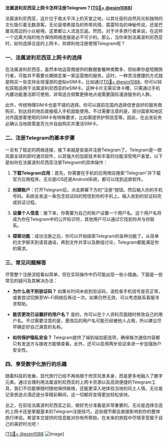 **法属波利尼西亚上网卡怎样注册Telegram？[[TG💪+ @esim1088](https://t.me/s/esim1088)]**

法属波利尼西亚，这片位于南太平洋上的天堂之地，以其壮丽的自然风光和独特的文化吸引着无数游客。无论是塔希提岛的热带风情、莫雷阿岛的神秘传说，还是巴厘岛周边的小众秘境，这里都让人流连忘返。然而，对于许多旅行者来说，在这样一个远离大陆的地方保持网络连接是必不可少的。那么，当你来到法属波利尼西亚时，如何选择合适的上网卡，并顺利地注册使用Telegram呢？

### 一、法属波利尼西亚上网卡的选择

在法属波利尼西亚，虽然本地运营商提供的数据套餐种类繁多，但如果你是短期旅行者，可能并不需要长期绑定某一家运营商的服务。这时，一种灵活便捷的方式就是购买一张支持全球漫游的虚拟eSIM卡。比如通过[TG💪+ @esim1088](https://t.me/s/esim1088)，你可以轻松获取适用于法属波利尼西亚的eSIM卡。这种卡片无需实体卡槽，只需通过手机内置功能激活即可使用，非常适合频繁更换地点或需要国际漫游服务的人群。

此外，传统物理SIM卡也是不错的选择。你可以提前在国内选择信誉良好的服务商购买，到达目的地后直接插入手机就能使用。不过需要注意的是，部分国家和地区对外国游客使用的SIM卡有特殊要求，比如需提供护照信息等。因此，在出发前务必确认当地政策是否允许自由购买并激活SIM卡。

### 二、注册Telegram的基本步骤

一旦有了稳定的网络连接，接下来就是安装并注册Telegram了。Telegram是一款风靡全球的即时通讯软件，以其强大的加密技术和丰富的功能深受用户喜爱。以下是如何在法属波利尼西亚注册Telegram的具体操作：

1. **下载Telegram应用**：首先，你需要在手机的应用商店搜索“Telegram”并下载官方应用程序。无论是iOS还是Android系统，都可以找到这款软件。
   
2. **创建账户**：打开Telegram后，点击屏幕下方的“注册”按钮。然后输入你的手机号码，系统会发送一条包含验证码的短信到你的手机上。输入收到的验证码完成验证过程。

3. **设置个人信息**：接下来，你需要为自己的账户设置一个用户名。这个用户名将成为你在Telegram中的公开标识符，其他用户可以通过它找到你并与你联系。

4. **探索功能**：成功注册之后，你可以开始探索Telegram的各种功能了。从简单的文字聊天到语音通话，再到文件共享以及群组讨论，Telegram都能满足你的需求。

### 三、常见问题解答

尽管整个注册流程看似简单，但在实际操作中仍可能出现一些小插曲。下面是一些常见的疑问及其解决办法：

- **为什么收不到验证码？**
  如果长时间未收到验证码，请检查手机信号是否正常，或者尝试切换至Wi-Fi网络后再试一次。如果仍然无效，可以考虑联系客服寻求帮助。

- **能否更改已设置好的用户名？**
  是的，你可以在个人资料页面随时修改自己的用户名。不过需要注意的是，更改后的用户名可能已经被他人占用，所以建议尽早确定好自己满意的名称。

- **如何保护隐私安全？**
  Telegram提供了端到端加密选项，确保每次通信内容都只有发送方与接收方能够查看。此外，还可以启用两步验证来进一步加强账户安全性。

### 四、享受数字化旅行的乐趣

随着科技的发展，现代旅行已经不再局限于欣赏风景本身，而是更多地融入了数字元素。通过合理利用法属波利尼西亚的上网卡资源以及高效便捷的Telegram工具，我们不仅能够随时随地保持联络，还能更深入地体验当地的风土人情。无论是记录旅途点滴还是分享精彩瞬间，这一切都将变得更加轻松愉快。

总之，在前往法属波利尼西亚之前，做好充分准备是非常重要的。无论是选择合适的上网卡还是掌握基本的Telegram注册技巧，这些细节都会直接影响到你的整体旅行体验。希望本文提供的信息能对你有所帮助，在未来的旅程中尽情享受属于自己的美好时光吧！

[[TG💪+ @esim1088](https://t.me/s/esim1088) ![Image](https://i.postimg.cc/4NQfJmqS/Snipaste-2025-05-13-00-14-12.png)]